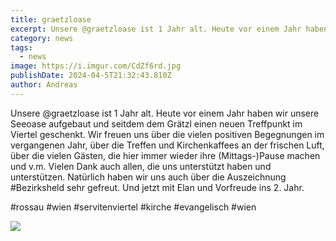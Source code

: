```yaml
---
title: graetzloase
excerpt: Unsere @graetzloase ist 1 Jahr alt. Heute vor einem Jahr haben wir unsere Seeoase aufgebaut und seitdem dem Grätzl einen neuen Treffpunkt im Viertel geschenkt. <a class="text-muted underline dark:text-slate-400 font-medium" href="/pages/angebote#graetzloase">Für weitere Informationen siehe hier</a>.
category: news
tags:
  - news
image: https://i.imgur.com/CdZf6rd.jpg
publishDate: 2024-04-5T21:32:43.810Z
author: Andreas
---
```


Unsere @graetzloase ist 1 Jahr alt. Heute vor einem Jahr haben wir unsere Seeoase aufgebaut und seitdem dem Grätzl einen neuen Treffpunkt im Viertel geschenkt. Wir freuen uns über die vielen positiven Begegnungen im vergangenen Jahr, über die Treffen und Kirchenkaffees an der frischen Luft, über die vielen Gästen, die hier immer wieder ihre (Mittags-)Pause machen und v.m. Vielen Dank auch allen, die uns unterstützt haben und unterstützen. Natürlich haben wir uns auch über die Auszeichnung #Bezirksheld sehr gefreut. Und jetzt mit Elan und Vorfreude ins 2. Jahr.

#rossau #wien #servitenviertel #kirche #evangelisch #wien

![](https://www.evang9.wien/images/goase.jpg)
